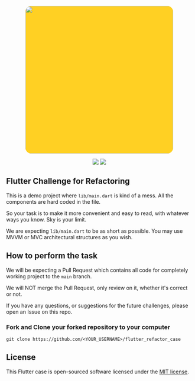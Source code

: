 <p align="center"><a href="https://ogrencibaksana.com" target="_blank"><img src="https://ogrencibaksana.com/img/logos/logo.svg" width="400" style="background-color:#ffd023; border-radius:1rem;"></a></p>

<p align="center">


<img src="https://img.shields.io/github/languages/top/ogrencibaksana/flutter_refactor_case" />
<img src="https://img.shields.io/github/issues/ogrencibaksana/flutter_refactor_case" />
</p>

## Flutter Challenge for Refactoring

This is a demo project where `lib/main.dart` is kind of a mess. All the components are hard coded in the file. 

So your task is to make it more convenient and easy to read, with whatever ways you know. Sky is your limit.

We are expecting `lib/main.dart` to be as short as possible. You may use  MVVM or MVC architectural structures as you wish.

## How to perform the task

We will be expecting a Pull Request which contains all code for completely working project to the `main` branch.

We will NOT merge the Pull Request, only review on it, whether it's correct or not.

If you have any questions, or suggestions for the future challenges, please open an Issue on this repo.

### Fork and Clone your forked repository to your computer

    git clone https://github.com/<YOUR_USERNAME>/flutter_refactor_case
    
## License

This Flutter case is open-sourced software licensed under the [MIT license](https://opensource.org/licenses/MIT).